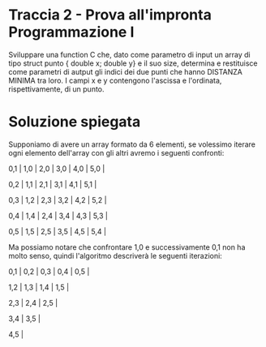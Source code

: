 # Traccia 2 - Prova all'impronta Programmazione I #

Sviluppare una function C che, dato come parametro di input un array di tipo struct punto { double x; double y} e il suo size, determina e restituisce come parametri di autput gli indici dei due punti che hanno DISTANZA MINIMA tra loro. I campi x e y contengono l'ascissa e l'ordinata, rispettivamente, di un punto.

# Soluzione spiegata #
Supponiamo di avere un array formato da 6 elementi, se volessimo iterare ogni elemento dell'array con gli altri avremo i seguenti confronti: 

0,1 | 1,0 | 2,0 | 3,0 | 4,0 | 5,0 |

0,2 | 1,1 | 2,1 | 3,1 | 4,1 | 5,1 |

0,3 | 1,2 | 2,3 | 3,2 | 4,2 | 5,2 |

0,4 | 1,4 | 2,4 | 3,4 | 4,3 | 5,3 |

0,5 | 1,5 | 2,5 | 3,5 | 4,5 | 5,4 |


Ma possiamo notare che confrontare 1,0 e successivamente 0,1 non ha molto senso, quindi l'algoritmo descriverà le seguenti iterazioni:

0,1 | 0,2 | 0,3 | 0,4 | 0,5 |

1,2 | 1,3 | 1,4 | 1,5 |

2,3 | 2,4 | 2,5 |

3,4 | 3,5 |

4,5 |

